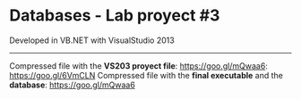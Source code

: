 # Databases - Lab proyect #3
Developed in VB.NET with VisualStudio 2013

***
Compressed file with the **VS203 proyect file**: https://goo.gl/mQwaa6: https://goo.gl/6VmCLN
Compressed file with the **final executable** and the **database**: https://goo.gl/mQwaa6
